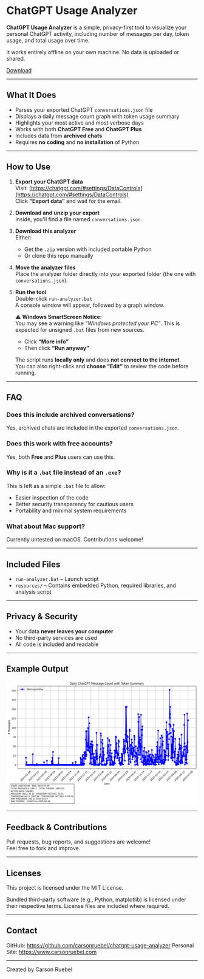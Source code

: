 # ChatGPT Usage Analyzer

**ChatGPT Usage Analyzer** is a simple, privacy-first tool to visualize your personal ChatGPT activity, including number of messages per day, token usage, and total usage over time. 

It works entirely offline on your own machine. No data is uploaded or shared.

[Download](https://github.com/carsonruebel/chatgpt-usage-analyzer/raw/main/downloads/ChatGPT-Usage-Analyzer.zip)

---

## What It Does

- Parses your exported ChatGPT `conversations.json` file
- Displays a daily message count graph with token usage summary
- Highlights your most active and most verbose days
- Works with both **ChatGPT Free** and **ChatGPT Plus**
- Includes data from **archived chats**
- Requires **no coding** and **no installation** of Python

---

## How to Use

1. **Export your ChatGPT data**  
   Visit: [https://chatgpt.com/#settings/DataControls](https://chatgpt.com/#settings/DataControls)  
   Click **“Export data”** and wait for the email.

2. **Download and unzip your export**  
   Inside, you'll find a file named `conversations.json`.

3. **Download this analyzer**  
   Either:
   - Get the `.zip` version with included portable Python  
   - Or clone this repo manually

4. **Move the analyzer files**  
   Place the analyzer folder directly into your exported folder (the one with `conversations.json`).

5. **Run the tool**  
   Double-click `run-analyzer.bat`  
   A console window will appear, followed by a graph window.

   ⚠️ **Windows SmartScreen Notice:**  
   You may see a warning like *“Windows protected your PC”*. This is expected for unsigned `.bat` files from new sources.  
   - Click **“More info”**  
   - Then click **“Run anyway”**  
   
   The script runs **locally only** and does **not connect to the internet**.  
   You can also right-click and **choose “Edit”** to review the code before running.

---

## FAQ

### Does this include archived conversations?
Yes, archived chats are included in the exported `conversations.json`.

### Does this work with free accounts?
Yes, both **Free** and **Plus** users can use this.

### Why is it a `.bat` file instead of an `.exe`?
This is left as a simple `.bat` file to allow:
- Easier inspection of the code
- Better security transparency for cautious users
- Portability and minimal system requirements

### What about Mac support?
Currently untested on macOS. Contributions welcome!

---

## Included Files

- `run-analyzer.bat` – Launch script
- `resources/` – Contains embedded Python, required libraries, and analysis script

---

## Privacy & Security

- Your data **never leaves your computer**
- No third-party services are used
- All code is included and readable

---

## Example Output

![Graph Example](resources/example.png)

---

## Feedback & Contributions

Pull requests, bug reports, and suggestions are welcome!  
Feel free to fork and improve.

---

## Licenses

This project is licensed under the MIT License.

Bundled third-party software (e.g., Python, matplotlib) is licensed under their respective terms. License files are included where required.

---

## Contact

GitHub: https://github.com/carsonruebel/chatgpt-usage-analyzer
Personal Site: https://www.carsonruebel.com

---

Created by Carson Ruebel
